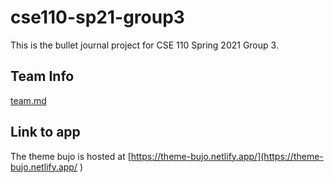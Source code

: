 # cse110-sp21-group3
This is the bullet journal project for CSE 110 Spring 2021 Group 3.

## Team Info
[team.md](admin/team.md)

## Link to app
The theme bujo is hosted at
[https://theme-bujo.netlify.app/](https://theme-bujo.netlify.app/ )